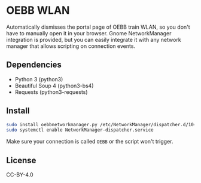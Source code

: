 # OEBB WLAN

Automatically dismisses the portal page of OEBB train WLAN, so you don't have to manually open it in your browser. Gnome NetworkManager integration is provided, but you can easily integrate it with any network manager that allows scripting on connection events.

## Dependencies

* Python 3 (python3)
* Beautiful Soup 4 (python3-bs4)
* Requests (python3-requests)

## Install

```sh
sudo install oebbnetworkmanager.py /etc/NetworkManager/dispatcher.d/10-oebb
sudo systemctl enable NetworkManager-dispatcher.service
```

Make sure your connection is called `OEBB` or the script won't trigger.

## License

CC-BY-4.0
